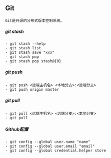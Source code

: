 ## Git
    Git是开源的分布式版本控制系统。


##### git stash
    - git stash --help
    - git stash list
    - git stash save "xxx"
    - git stash pop
    - git stash pop stash@{0}

##### git push
    - git push <远端主机名> <本地分支>:<远端分支>
    - git push origin master

##### git pull
    - git pull <远端主机名> <远端分支>:<本地分支>
    - git pull
    

##### Github配置  
    - git config --global user.name "name"   
    - git config --global user.email "email"  
    - git config --global credential.helper store

